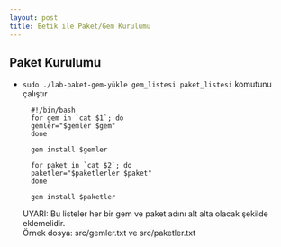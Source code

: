 ```yaml
---
layout: post
title: Betik ile Paket/Gem Kurulumu
---
```


## Paket Kurulumu

- `sudo ./lab-paket-gem-yükle gem_listesi paket_listesi` komutunu çalıştır

        #!/bin/bash
        for gem in `cat $1`; do
        gemler="$gemler $gem"
        done

        gem install $gemler

        for paket in `cat $2`; do
        paketler="$paketlerler $paket"
        done

        gem install $paketler

   UYARI: Bu listeler her bir gem ve paket adını alt alta olacak şekilde eklemelidir.  
   Örnek dosya: src/gemler.txt ve src/paketler.txt

